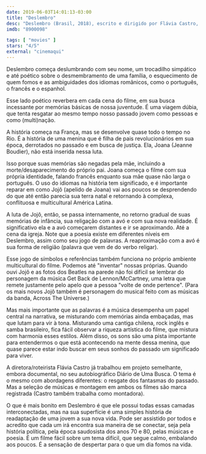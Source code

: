```yaml
---
date: 2019-06-03T14:01:13-03:00
title: "Deslembro"
desc: "Deslembro (Brasil, 2018), escrito e dirigido por Flávia Castro, com Jeanne Boudier, Eliane Giardini, Marcio Vito. Crítica escrita para o site CinemAqui."
imdb: "8900098"

tags: [ "movies" ]
stars: "4/5"
external: "cinemaqui"
---
```

Deslembro começa deslumbrando com seu nome, um trocadilho simpático e até poético sobre o desmembramento de uma família, o esquecimento de quem fomos e as ambiguidades dos idiomas românicos, como o português, o francês e o espanhol.

Esse lado poético reverbera em cada cena do filme, em sua busca incessante por memórias básicas de nossa juventude. É uma viagem dúbia, que tenta resgatar ao mesmo tempo nosso passado jovem como pessoas e como (multi)nação.

A história começa na França, mas se desenvolve quase todo o tempo no Rio. É a história de uma menina que é filha de pais revolucionários em sua época, derrotados no passado e em busca de justiça. Ela, Joana (Jeanne Boudier), não está inserida nessa luta.

Isso porque suas memórias são negadas pela mãe, incluindo a morte/desaparecimento do próprio pai. Joana começa o filme com sua própria identidade, falando francês enquanto sua mãe quase não larga o português. O uso do idiomas na história tem significado, e é importante reparar em como Jojô (apelido de Joana) vai aos poucos se desprendendo do que até então parecia sua terra natal e retornando à complexa, conflituosa e multicultural América Latina.

A luta de Jojô, então, se passa internamente, no retorno gradual de suas memórias de infância, sua religação com a avó e com sua nova realidade. É significativo ela e a avó começarem distantes e ir se aproximando. Até a cena da igreja. Note que a poesia existe em diferentes níveis em Deslembro, assim como seu jogo de palavras. A reaproximação com a avó é sua forma de religião (palavra que vem de do verbo religar).

Esse jogo de símbolos e referências também funciona no próprio ambiente multicultural do filme. Podemos até "inventar" nossas próprias. Quando ouvi Jojô e as fotos dos Beatles na parede não foi difícil se lembrar do personagem da música Get Back de Lennon/McCartney, uma letra que remete justamente pelo apelo que a pessoa "volte de onde pertence". (Para os mais novos Jojô também é personagem do musical feito com as músicas da banda, Across The Universe.)

Mas mais importante que as palavras é a música desempenha um papel central na narrativa, se misturando com memórias ainda embaçadas, mas que lutam para vir à tona. Misturando uma cantiga chilena, rock inglês e samba brasileiro, fica fácil observar a riqueza artística do filme, que mistura com harmonia esses estilos. Além disso, os sons são uma pista importante para entendermos o que está acontecendo na mente dessa menina, que quase parece estar indo buscar em seus sonhos do passado um significado para viver.

A diretora/roteirista Flávia Castro já trabalhou em projeto semelhante, embora documental, no seu autobiográfico Diário de Uma Busca. O tema é o mesmo com abordagens diferentes: o resgate dos fantasmas do passado. Mas a seleção de músicas e montagem em ambos os filmes são marca registrada (Castro também trabalha como montadora).

O que é mais bonito em Deslembro é que ele possui todas essas camadas interconectadas, mas na sua superfície é uma simples história de readaptação de uma jovem a sua nova vida. Pode ser assistido por todos e acredito que cada um irá encontra sua maneira de se conectar, seja pela história política, pela época saudosista dos anos 70 e 80, pelas músicas e poesia. É um filme fácil sobre um tema difícil, que segue calmo, embalando aos poucos. É a sensação de despertar para o que um dia fomos na vida.
